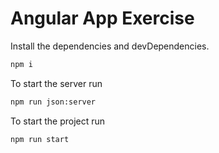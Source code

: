 # Angular App Exercise

Install the dependencies and devDependencies.

```sh
npm i
```

To start the server run

```sh
npm run json:server
```

To start the project run

```sh
npm run start
```
